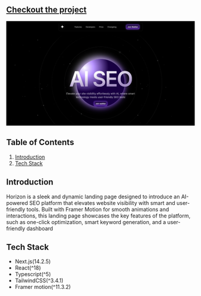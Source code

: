 ## [Checkout the project](https://horizon-landing-page-heyitsadityaa-adityas-projects-b1f0cfa2.vercel.app/)

![alt text](image-2.png)

## <a name="table">Table of Contents</a>

1. [Introduction](#introduction)
2. [Tech Stack](#tech-stack)

## <a name="introduction">Introduction</a>

Horizon is a sleek and dynamic landing page designed to introduce an AI-powered SEO platform that elevates website visibility with smart and user-friendly tools. Built with Framer Motion for smooth animations and interactions, this landing page showcases the key features of the platform, such as one-click optimization, smart keyword generation, and a user-friendly dashboard

## <a name="tech-stack">Tech Stack</a>

- Next.js(14.2.5)
- React(^18)
- Typescript(^5)
- TailwindCSS(^3.4.1)
- Framer motion(^11.3.2)

